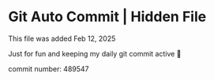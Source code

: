 # Git Auto Commit | Hidden File

This file was added Feb 12, 2025

Just for fun and keeping my daily git commit active 🤪

commit number: 489547
